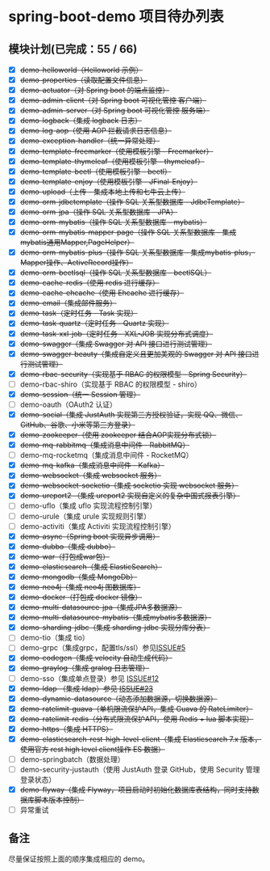 # spring-boot-demo 项目待办列表

## 模块计划(已完成：55 / 66)

- [x] ~~demo-helloworld（Helloworld 示例）~~
- [x] ~~demo-properties（读取配置文件信息）~~
- [x] ~~demo-actuator（对 Spring boot 的端点监控）~~
- [x] ~~demo-admin-client（对 Spring boot 可视化管控 客户端）~~
- [x] ~~demo-admin-server（对 Spring boot 可视化管控 服务端）~~
- [x] ~~demo-logback（集成 logback 日志）~~
- [x] ~~demo-log-aop（使用 AOP 拦截请求日志信息）~~
- [x] ~~demo-exception-handler（统一异常处理）~~
- [x] ~~demo-template-freemarker（使用模板引擎 - Freemarker）~~
- [x] ~~demo-template-thymeleaf（使用模板引擎 - thymeleaf）~~
- [x] ~~demo-template-beetl（使用模板引擎 - beetl）~~
- [x] ~~demo-template-enjoy（使用模板引擎 - JFinal-Enjoy）~~
- [x] ~~demo-upload（上传 - 集成本地上传和七牛云上传）~~
- [x] ~~demo-orm-jdbctemplate（操作 SQL 关系型数据库 - JdbcTemplate）~~
- [x] ~~demo-orm-jpa（操作 SQL 关系型数据库 - JPA）~~
- [x] ~~demo-orm-mybatis（操作 SQL 关系型数据库 - mybatis）~~
- [x] ~~demo-orm-mybatis-mapper-page（操作 SQL 关系型数据库 - 集成mybatis通用Mapper,PageHelper）~~
- [x] ~~demo-orm-mybatis-plus（操作 SQL 关系型数据库 - 集成mybatis-plus，Mapper操作、ActiveRecord操作）~~
- [x] ~~demo-orm-beetlsql（操作 SQL 关系型数据库 - beetlSQL）~~
- [x] ~~demo-cache-redis（使用 redis 进行缓存）~~
- [x] ~~demo-cache-ehcache（使用 Ehcache 进行缓存）~~
- [x] ~~demo-email（集成邮件服务）~~
- [x] ~~demo-task（定时任务 - Task 实现）~~
- [x] ~~demo-task-quartz（定时任务 - Quartz 实现）~~
- [x] ~~demo-task-xxl-job（定时任务 - XXL-JOB 实现分布式调度）~~
- [x] ~~demo-swagger（集成 Swagger 对 API 接口进行测试管理）~~
- [x] ~~demo-swagger-beauty（集成自定义且更加美观的 Swagger 对 API 接口进行测试管理）~~
- [x] ~~demo-rbac-security（实现基于 RBAC 的权限模型 - Spring Security）~~
- [ ] demo-rbac-shiro（实现基于 RBAC 的权限模型 - shiro）
- [x] ~~demo-session（统一 Session 管理）~~
- [ ] demo-oauth（OAuth2 认证）
- [x] ~~demo-social（集成 JustAuth 实现第三方授权验证，实现 QQ、微信、GitHub、谷歌、小米等第三方登录）~~
- [x] ~~demo-zookeeper（使用 zookeeper 结合AOP实现分布式锁）~~
- [x] ~~demo-mq-rabbitmq（集成消息中间件 - RabbitMQ）~~
- [ ] demo-mq-rocketmq（集成消息中间件 - RocketMQ）
- [x] ~~demo-mq-kafka（集成消息中间件 - Kafka）~~
- [x] ~~demo-websocket（集成 websocket 服务）~~
- [x] ~~demo-websocket-socketio（集成 socketio 实现 websocket 服务）~~
- [x] ~~demo-ureport2 （集成 ureport2 实现自定义的复杂中国式报表引擎）~~
- [ ] demo-uflo（集成  uflo 实现流程控制引擎）
- [ ] demo-urule（集成  urule 实现规则引擎）
- [ ] demo-activiti（集成 Activiti 实现流程控制引擎）
- [x] ~~demo-async（Spring boot 实现异步调用）~~
- [x] ~~demo-dubbo（集成 dubbo）~~
- [x] ~~demo-war（打包成war包）~~
- [x] ~~demo-elasticsearch（集成 ElasticSearch）~~
- [x] ~~demo-mongodb（集成 MongoDb）~~
- [x] ~~demo-neo4j（集成 neo4j 图数据库）~~
- [x] ~~demo-docker（打包成 docker 镜像）~~
- [x] ~~demo-multi-datasource-jpa（集成JPA多数据源）~~
- [x] ~~demo-multi-datasource-mybatis（集成mybatis多数据源）~~
- [x] ~~demo-sharding-jdbc（集成 sharding-jdbc 实现分库分表）~~
- [ ] demo-tio（集成 tio）
- [ ] demo-grpc（集成grpc，配置tls/ssl）参见[ISSUE#5](https://github.com/xkcoding/spring-boot-demo/issues/5)
- [x] ~~demo-codegen（集成 velocity 自动生成代码）~~
- [x] ~~demo-graylog（集成 gralog 日志管理）~~
- [ ] demo-sso（集成单点登录）参见 [ISSUE#12](https://github.com/xkcoding/spring-boot-demo/issues/12)
- [x] ~~demo-ldap （集成 ldap）参见 [ISSUE#23](https://github.com/xkcoding/spring-boot-demo/issues/23)~~
- [x] ~~demo-dynamic-datasource（动态添加数据源，切换数据源）~~
- [x] ~~demo-ratelimit-guava（单机限流保护API，集成 Guava 的 RateLimiter）~~
- [x] ~~demo-ratelimit-redis（分布式限流保护API，使用 Redis + lua 脚本实现）~~
- [x] ~~demo-https（集成 HTTPS）~~
- [x] ~~demo-elasticsearch-rest-high-level-client（集成 Elasticsearch 7.x 版本，使用官方 rest high level client操作 ES 数据）~~
- [ ] demo-springbatch（数据处理）
- [ ] demo-security-justauth（使用 JustAuth 登录 GitHub，使用 Security 管理登录状态）
- [x] ~~demo-flyway（集成 Flyway，项目启动时初始化数据库表结构，同时支持数据库脚本版本控制）~~
- [ ] 异常重试

## 备注

尽量保证按照上面的顺序集成相应的 demo。

